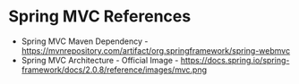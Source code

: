 # Spring MVC References

* Spring MVC Maven Dependency - https://mvnrepository.com/artifact/org.springframework/spring-webmvc
* Spring MVC Architecture - Official Image - https://docs.spring.io/spring-framework/docs/2.0.8/reference/images/mvc.png

